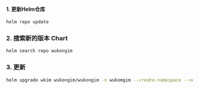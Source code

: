 #### 1. 更新Helm仓库
```bash
helm repo update
```

### 2. 搜索新的版本 Chart
```bash
helm search repo wukongim
```

### 3. 更新
```bash
helm upgrade wkim wukongim/wukongim -n wukomgim --create-namespace --version 版本号
```